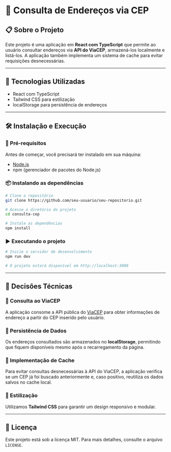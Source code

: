 # 📌 Consulta de Endereços via CEP

## 📋 Sobre o Projeto

Este projeto é uma aplicação em **React com TypeScript** que permite ao usuário consultar endereços via **API do ViaCEP**, armazená-los localmente e listá-los. A aplicação também implementa um sistema de cache para evitar requisições desnecessárias.

---

## 🚀 Tecnologias Utilizadas

- React com TypeScript
- Tailwind CSS para estilização
- localStorage para persistência de endereços

---

## 🛠 Instalação e Execução

### 🔧 Pré-requisitos

Antes de começar, você precisará ter instalado em sua máquina:

- [Node.js](https://nodejs.org/)
- npm (gerenciador de pacotes do Node.js)

### 📦 Instalando as dependências

```bash
# Clone o repositório
git clone https://github.com/seu-usuario/seu-repositorio.git

# Acesse o diretório do projeto
cd consulta-cep

# Instale as dependências
npm install
```

### ▶️ Executando o projeto

```bash
# Inicie o servidor de desenvolvimento
npm run dev

# O projeto estará disponível em http://localhost:3000
```

---

## 🤔 Decisões Técnicas

### 📌 Consulta ao ViaCEP

A aplicação consome a API pública do [ViaCEP](https://viacep.com.br/ws/) para obter informações de endereço a partir do CEP inserido pelo usuário.

### 📌 Persistência de Dados

Os endereços consultados são armazenados no **localStorage**, permitindo que fiquem disponíveis mesmo após o recarregamento da página.

### 📌 Implementação de Cache

Para evitar consultas desnecessárias à API do ViaCEP, a aplicação verifica se um CEP já foi buscado anteriormente e, caso positivo, reutiliza os dados salvos no cache local.

### 📌 Estilização

Utilizamos **Tailwind CSS** para garantir um design responsivo e modular.

---

## 📄 Licença

Este projeto está sob a licença MIT. Para mais detalhes, consulte o arquivo `LICENSE`.
